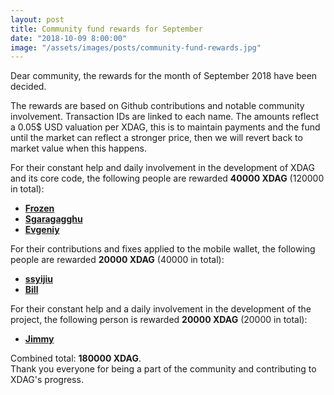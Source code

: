 ```yaml
---
layout: post
title: Community fund rewards for September
date: "2018-10-09 8:00:00"
image: "/assets/images/posts/community-fund-rewards.jpg"
---
```

Dear community, the rewards for the month of September 2018 have been decided. 

The rewards are based on Github contributions and notable community involvement. Transaction IDs are linked to each name.
The amounts reflect a 0.05$ USD valuation per XDAG, this is to maintain payments and the fund until the market can reflect a stronger price, then we will revert back to market value when this happens. 

For their constant help and daily involvement in the development of XDAG and its core code, 
the following people are rewarded **40000 XDAG** (120000 in total):

* [**Frozen**](https://explorer.xdag.io/block/zHROU84OVQE97VP4ay+9p8jYGQAXKxIj)
* [**Sgaragagghu**](https://explorer.xdag.io/block/M/+rReVD3Jfu2TE8sIOuFvo08J9bTMVD)
* [**Evgeniy**](https://explorer.xdag.io/block/KU7rADPA1Uf3+FAHFpwPdgUne9WICvvw)

For their contributions and fixes applied to the mobile wallet, the following people are rewarded **20000 XDAG** (40000 in total):

* [**ssyijiu**](https://explorer.xdag.io/block/OfKIJmCK/4aB99XLUyioCtTknEs585WE)
* [**Bill**](https://explorer.xdag.io/block/XSM3DaVyw2/T9JgCl69/3rUV4Q9whvwW)

For their constant help and a daily involvement in the development of the project, 
the following person is rewarded **20000 XDAG** (20000 in total):

* [**Jimmy**](https://explorer.xdag.io/block/To0o5lvigKRNbW5ZCJuc52oWWWu6ZR55)

Combined total: **180000 XDAG**.  
Thank you everyone for being a part of the community and contributing to XDAG's progress.

